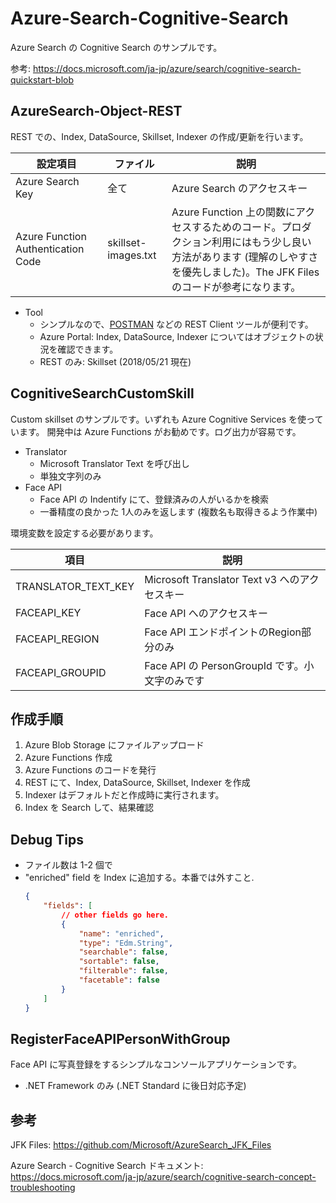 # Azure-Search-Cognitive-Search

Azure Search の Cognitive Search のサンプルです。

参考: 
https://docs.microsoft.com/ja-jp/azure/search/cognitive-search-quickstart-blob

## AzureSearch-Object-REST
REST での、Index, DataSource, Skillset, Indexer の作成/更新を行います。

| 設定項目 | ファイル | 説明 |
| --- | --- | --- |
| Azure Search Key | 全て | Azure Search のアクセスキー |
| Azure Function Authentication Code | skillset-images.txt | Azure Function 上の関数にアクセスするためのコード。プロダクション利用にはもう少し良い方法があります (理解のしやすさを優先しました)。The JFK Files のコードが参考になります。|

- Tool
    - シンプルなので、[POSTMAN](https://www.getpostman.com/ "POSTMAN") などの REST Client ツールが便利です。
    - Azure Portal: Index, DataSource, Indexer についてはオブジェクトの状況を確認できます。
    - REST のみ: Skillset (2018/05/21 現在)

## CognitiveSearchCustomSkill
Custom skillset のサンプルです。いずれも Azure Cognitive Services を使っています。
開発中は Azure Functions がお勧めです。ログ出力が容易です。
- Translator
    - Microsoft Translator Text を呼び出し
    - 単独文字列のみ
- Face API
    - Face API の Indentify にて、登録済みの人がいるかを検索
    - 一番精度の良かった 1人のみを返します (複数名も取得きるよう作業中)

環境変数を設定する必要があります。

| 項目 | 説明 |
| --- | --- |
| TRANSLATOR_TEXT_KEY | Microsoft Translator Text v3 へのアクセスキー |
| FACEAPI_KEY | Face API へのアクセスキー |
| FACEAPI_REGION | Face API エンドポイントのRegion部分のみ |
| FACEAPI_GROUPID | Face API の PersonGroupId です。小文字のみです |

## 作成手順
1. Azure Blob Storage にファイルアップロード
2. Azure Functions 作成
3. Azure Functions のコードを発行
4. REST にて、Index, DataSource, Skillset, Indexer を作成
5. Indexer はデフォルトだと作成時に実行されます。
6. Index を Search して、結果確認

## Debug Tips
- ファイル数は 1-2 個で
- "enriched" field を Index に追加する。本番では外すこと.
    ```JSON
    {
        "fields": [
            // other fields go here.
            {
                "name": "enriched",
                "type": "Edm.String",
                "searchable": false,
                "sortable": false,
                "filterable": false,
                "facetable": false
            }
        ]
    }
    ```

## RegisterFaceAPIPersonWithGroup

Face API に写真登録をするシンプルなコンソールアプリケーションです。

- .NET Framework のみ (.NET Standard に後日対応予定)


## 参考

JFK Files: https://github.com/Microsoft/AzureSearch_JFK_Files

Azure Search - Cognitive Search ドキュメント: https://docs.microsoft.com/ja-jp/azure/search/cognitive-search-concept-troubleshooting

